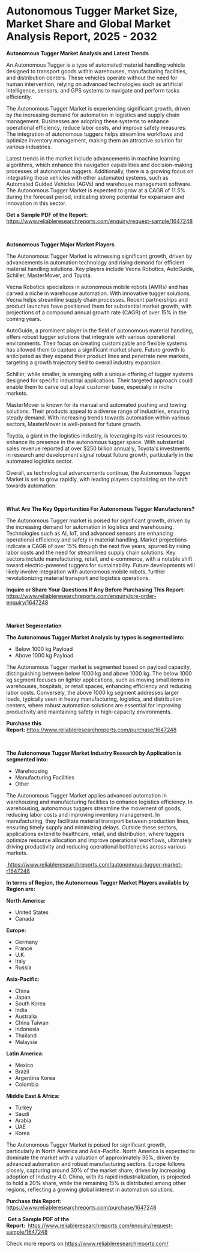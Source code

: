 <p><h1>Autonomous Tugger Market Size, Market Share and Global Market Analysis Report, 2025 - 2032</h1></p><p><strong>Autonomous Tugger Market Analysis and Latest Trends</strong></p>
<p><p>An Autonomous Tugger is a type of automated material handling vehicle designed to transport goods within warehouses, manufacturing facilities, and distribution centers. These vehicles operate without the need for human intervention, relying on advanced technologies such as artificial intelligence, sensors, and GPS systems to navigate and perform tasks efficiently. </p><p>The Autonomous Tugger Market is experiencing significant growth, driven by the increasing demand for automation in logistics and supply chain management. Businesses are adopting these systems to enhance operational efficiency, reduce labor costs, and improve safety measures. The integration of autonomous tuggers helps streamline workflows and optimize inventory management, making them an attractive solution for various industries.</p><p>Latest trends in the market include advancements in machine learning algorithms, which enhance the navigation capabilities and decision-making processes of autonomous tuggers. Additionally, there is a growing focus on integrating these vehicles with other automated systems, such as Automated Guided Vehicles (AGVs) and warehouse management software. The Autonomous Tugger Market is expected to grow at a CAGR of 11.5% during the forecast period, indicating strong potential for expansion and innovation in this sector.</p></p>
<p><strong>Get a Sample PDF of the Report:&nbsp;</strong> <a href="https://www.reliableresearchreports.com/enquiry/request-sample/1647248?utm_campaign=2662&utm_medium=2&utm_source=Github&utm_content=ia&utm_term=10042025&utm_id=autonomous-tugger">https://www.reliableresearchreports.com/enquiry/request-sample/1647248</a></p>
<p>&nbsp;</p>
<p><strong>Autonomous Tugger Major Market Players</strong></p>
<p><p>The Autonomous Tugger Market is witnessing significant growth, driven by advancements in automation technology and rising demand for efficient material handling solutions. Key players include Vecna Robotics, AutoGuide, Schiller, MasterMover, and Toyota.</p><p>Vecna Robotics specializes in autonomous mobile robots (AMRs) and has carved a niche in warehouse automation. With innovative tugger solutions, Vecna helps streamline supply chain processes. Recent partnerships and product launches have positioned them for substantial market growth, with projections of a compound annual growth rate (CAGR) of over 15% in the coming years.</p><p>AutoGuide, a prominent player in the field of autonomous material handling, offers robust tugger solutions that integrate with various operational environments. Their focus on creating customizable and flexible systems has allowed them to capture a significant market share. Future growth is anticipated as they expand their product lines and penetrate new markets, targeting a growth trajectory tied to overall industry expansion.</p><p>Schiller, while smaller, is emerging with a unique offering of tugger systems designed for specific industrial applications. Their targeted approach could enable them to carve out a loyal customer base, especially in niche markets.</p><p>MasterMover is known for its manual and automated pushing and towing solutions. Their products appeal to a diverse range of industries, ensuring steady demand. With increasing trends towards automation within various sectors, MasterMover is well-poised for future growth.</p><p>Toyota, a giant in the logistics industry, is leveraging its vast resources to enhance its presence in the autonomous tugger space. With substantial sales revenue reported at over $250 billion annually, Toyota's investments in research and development signal robust future growth, particularly in the automated logistics sector.</p><p>Overall, as technological advancements continue, the Autonomous Tugger Market is set to grow rapidly, with leading players capitalizing on the shift towards automation.</p></p>
<p>&nbsp;</p>
<p><strong>What Are The Key Opportunities For Autonomous Tugger Manufacturers?</strong></p>
<p><p>The Autonomous Tugger market is poised for significant growth, driven by the increasing demand for automation in logistics and warehousing. Technologies such as AI, IoT, and advanced sensors are enhancing operational efficiency and safety in material handling. Market projections indicate a CAGR of over 15% through the next five years, spurred by rising labor costs and the need for streamlined supply chain solutions. Key sectors include manufacturing, retail, and e-commerce, with a notable shift toward electric-powered tuggers for sustainability. Future developments will likely involve integration with autonomous mobile robots, further revolutionizing material transport and logistics operations.</p></p>
<p><strong>Inquire or Share Your Questions If Any Before Purchasing This Report:</strong> <a href="https://www.reliableresearchreports.com/enquiry/pre-order-enquiry/1647248?utm_campaign=2662&utm_medium=2&utm_source=Github&utm_content=ia&utm_term=10042025&utm_id=autonomous-tugger">https://www.reliableresearchreports.com/enquiry/pre-order-enquiry/1647248</a></p>
<p>&nbsp;</p>
<p><strong>Market Segmentation</strong></p>
<p><strong>The Autonomous Tugger Market Analysis by types is segmented into:</strong></p>
<p><ul><li>Below 1000 kg Payload</li><li>Above 1000 kg Payload</li></ul></p>
<p><p>The Autonomous Tugger market is segmented based on payload capacity, distinguishing between below 1000 kg and above 1000 kg. The below 1000 kg segment focuses on lighter applications, such as moving small items in warehouses, hospitals, or retail spaces, enhancing efficiency and reducing labor costs. Conversely, the above 1000 kg segment addresses larger loads, typically seen in heavy manufacturing, logistics, and distribution centers, where robust automation solutions are essential for improving productivity and maintaining safety in high-capacity environments.</p></p>
<p><strong>Purchase this Report:&nbsp;</strong><a href="https://www.reliableresearchreports.com/purchase/1647248?utm_campaign=2662&utm_medium=2&utm_source=Github&utm_content=ia&utm_term=10042025&utm_id=autonomous-tugger">https://www.reliableresearchreports.com/purchase/1647248</a></p>
<p>&nbsp;</p>
<p><strong>The Autonomous Tugger Market Industry Research by Application is segmented into:</strong></p>
<p><ul><li>Warehousing</li><li>Manufacturing Facilities</li><li>Other</li></ul></p>
<p><p>The Autonomous Tugger Market applies advanced automation in warehousing and manufacturing facilities to enhance logistics efficiency. In warehousing, autonomous tuggers streamline the movement of goods, reducing labor costs and improving inventory management. In manufacturing, they facilitate material transport between production lines, ensuring timely supply and minimizing delays. Outside these sectors, applications extend to healthcare, retail, and distribution, where tuggers optimize resource allocation and improve operational workflows, ultimately driving productivity and reducing operational bottlenecks across various markets.</p></p>
<p><a href="https://www.reliableresearchreports.com/autonomous-tugger-market-r1647248?utm_campaign=2662&utm_medium=2&utm_source=Github&utm_content=ia&utm_term=10042025&utm_id=autonomous-tugger">&nbsp;https://www.reliableresearchreports.com/autonomous-tugger-market-r1647248</a></p>
<p><strong>In terms of Region, the Autonomous Tugger Market Players available by Region are:</strong></p>
<p>
    <p> <strong> North America: </strong>
        <ul>
            <li>United States</li>
            <li>Canada</li>
        </ul>
        </p> 
    <p> <strong> Europe: </strong>
        <ul>
            <li>Germany</li>
            <li>France</li>
            <li>U.K.</li>
            <li>Italy</li>
            <li>Russia</li>
        </ul>
        </p> 
    <p> <strong> Asia-Pacific: </strong>
        <ul>
            <li>China</li>
            <li>Japan</li>
            <li>South Korea</li>
            <li>India</li>
            <li>Australia</li>
            <li>China Taiwan</li>
            <li>Indonesia</li>
            <li>Thailand</li>
            <li>Malaysia</li>
        </ul>
        </p> 
    <p> <strong> Latin America: </strong>
        <ul>
            <li>Mexico</li>
            <li>Brazil</li>
            <li>Argentina Korea</li>
            <li>Colombia</li>
        </ul>
        </p> 
    <p> <strong> Middle East & Africa: </strong>
        <ul>
            <li>Turkey</li>
            <li>Saudi</li>
            <li>Arabia</li>
            <li>UAE</li>
            <li>Korea</li>
        </ul>
    </p>
    </p>
<p><p>The Autonomous Tugger Market is poised for significant growth, particularly in North America and Asia-Pacific. North America is expected to dominate the market with a valuation of approximately 35%, driven by advanced automation and robust manufacturing sectors. Europe follows closely, capturing around 30% of the market share, driven by increasing adoption of Industry 4.0. China, with its rapid industrialization, is projected to hold a 20% share, while the remaining 15% is distributed among other regions, reflecting a growing global interest in automation solutions.</p></p>
<p><strong>Purchase this Report: </strong><a href="https://www.reliableresearchreports.com/purchase/1647248?utm_campaign=2662&utm_medium=2&utm_source=Github&utm_content=ia&utm_term=10042025&utm_id=autonomous-tugger">https://www.reliableresearchreports.com/purchase/1647248</a></p>
<p>&nbsp;<strong>Get a Sample PDF of the Report:&nbsp;&nbsp;</strong><a href="https://www.reliableresearchreports.com/enquiry/request-sample/1647248?utm_campaign=2662&utm_medium=2&utm_source=Github&utm_content=ia&utm_term=10042025&utm_id=autonomous-tugger">https://www.reliableresearchreports.com/enquiry/request-sample/1647248</a></p>
<p><strong></strong></p>
<p>Check more reports on <a href="https://www.reliableresearchreports.com/?utm_campaign=2662&utm_medium=2&utm_source=Github&utm_content=ia&utm_term=10042025&utm_id=autonomous-tugger">https://www.reliableresearchreports.com/</a></p>